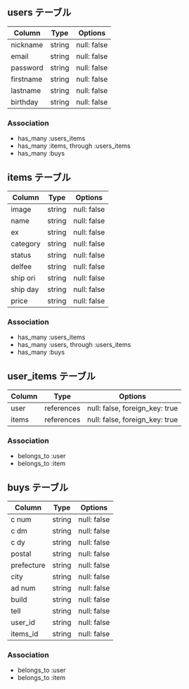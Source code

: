 ## users テーブル
| Column   | Type   | Options     |
| -------- | ------ | ----------- |
| nickname | string | null: false |
| email    | string | null: false |
| password | string | null: false |
| firstname| string | null: false |
| lastname | string | null: false |
| birthday | string | null: false |

### Association
- has_many :users_items
- has_many :items, through :users_items
- has_many :buys


## items テーブル
| Column   | Type   | Options     |
| -------- | ------ | ----------- |
| image    | string | null: false |
| name     | string | null: false |
| ex       | string | null: false |
| category | string | null: false |
| status   | string | null: false |
| delfee   | string | null: false |
| ship ori | string | null: false |
| ship day | string | null: false |
| price    | string | null: false |

### Association
- has_many :users_items
- has_many :users, through :users_items
- has_many :buys


## user_items テーブル
| Column | Type       | Options                        |
| ------ | ---------- | ------------------------------ |
| user   | references | null: false, foreign_key: true |
| items  | references | null: false, foreign_key: true |

### Association
- belongs_to :user
- belongs_to :item


## buys テーブル
| Column    | Type   | Options     |
| --------- | ------ | ----------- |
| c num     | string | null: false |
| c dm      | string | null: false |
| c dy      | string | null: false |
| postal    | string | null: false |
| prefecture| string | null: false |
| city      | string | null: false |
| ad num    | string | null: false |
| build     | string | null: false |
| tell      | string | null: false |
| user_id   | string | null: false |
| items_id  | string | null: false |

### Association
- belongs_to :user
- belongs_to :item
